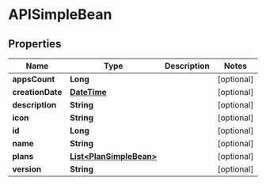 
# APISimpleBean

## Properties
Name | Type | Description | Notes
------------ | ------------- | ------------- | -------------
**appsCount** | **Long** |  |  [optional]
**creationDate** | [**DateTime**](DateTime.md) |  |  [optional]
**description** | **String** |  |  [optional]
**icon** | **String** |  |  [optional]
**id** | **Long** |  |  [optional]
**name** | **String** |  |  [optional]
**plans** | [**List&lt;PlanSimpleBean&gt;**](PlanSimpleBean.md) |  |  [optional]
**version** | **String** |  |  [optional]



